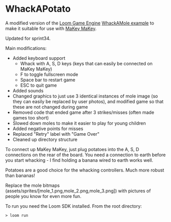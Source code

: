 WhackAPotato
============

A modified version of the [Loom Game Engine](http://theengine.co/loom) [WhackAMole example](http://theengine.co/examples) to make it suitable for use with [MaKey MaKey](http://www.makeymakey.com).

Updated for sprint34.

Main modifications:
* Added keyboard support
  * Whack with A, S, D keys (keys that can easily be connected on MaKey MaKey)
  * F to toggle fullscreen mode
  * Space bar to restart game
  * ESC to quit game
* Added sounds
* Changed graphics to just use 3 identical instances of mole image (so they can easily be replaced by user photos), and modified game so that these are not changed during game
* Removed code that ended game after 3 strikes/misses (often made games too short)
* Slowed down moles to make it easier to play for young children
* Added negative points for misses
* Replaced "Retry" label with "Game Over"
* Cleaned up directory structure

To connect up MaKey MaKey, just plug potatoes into the A, S, D connections on the rear of the board.
You need a connection to earth before you start whacking - I find holding a banana wired to earth works well.

Potatoes are a good choice for the whacking controllers.  Much more robust than bananas!

Replace the mole bitmaps (assets/sprites/[mole_1.png,mole_2.png,mole_3.png]) with pictures of people you know for even more fun.

To run you need the Loom SDK installed.  From the root directory:

    > loom run
